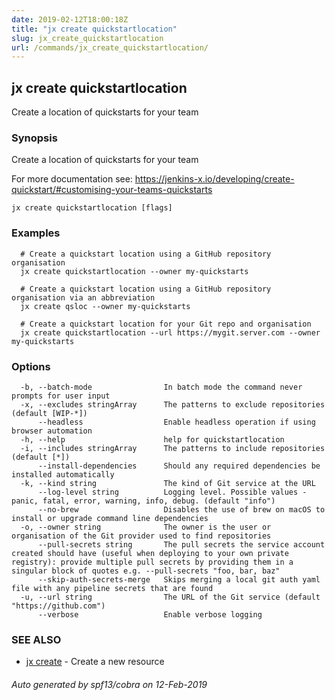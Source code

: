 ```yaml
---
date: 2019-02-12T18:00:18Z
title: "jx create quickstartlocation"
slug: jx_create_quickstartlocation
url: /commands/jx_create_quickstartlocation/
---
```

## jx create quickstartlocation

Create a location of quickstarts for your team

### Synopsis

Create a location of quickstarts for your team 

For more documentation see: https://jenkins-x.io/developing/create-quickstart/#customising-your-teams-quickstarts

```
jx create quickstartlocation [flags]
```

### Examples

```
  # Create a quickstart location using a GitHub repository organisation
  jx create quickstartlocation --owner my-quickstarts
  
  # Create a quickstart location using a GitHub repository organisation via an abbreviation
  jx create qsloc --owner my-quickstarts
  
  # Create a quickstart location for your Git repo and organisation
  jx create quickstartlocation --url https://mygit.server.com --owner my-quickstarts
```

### Options

```
  -b, --batch-mode                In batch mode the command never prompts for user input
  -x, --excludes stringArray      The patterns to exclude repositories (default [WIP-*])
      --headless                  Enable headless operation if using browser automation
  -h, --help                      help for quickstartlocation
  -i, --includes stringArray      The patterns to include repositories (default [*])
      --install-dependencies      Should any required dependencies be installed automatically
  -k, --kind string               The kind of Git service at the URL
      --log-level string          Logging level. Possible values - panic, fatal, error, warning, info, debug. (default "info")
      --no-brew                   Disables the use of brew on macOS to install or upgrade command line dependencies
  -o, --owner string              The owner is the user or organisation of the Git provider used to find repositories
      --pull-secrets string       The pull secrets the service account created should have (useful when deploying to your own private registry): provide multiple pull secrets by providing them in a singular block of quotes e.g. --pull-secrets "foo, bar, baz"
      --skip-auth-secrets-merge   Skips merging a local git auth yaml file with any pipeline secrets that are found
  -u, --url string                The URL of the Git service (default "https://github.com")
      --verbose                   Enable verbose logging
```

### SEE ALSO

* [jx create](/commands/jx_create/)	 - Create a new resource

###### Auto generated by spf13/cobra on 12-Feb-2019
